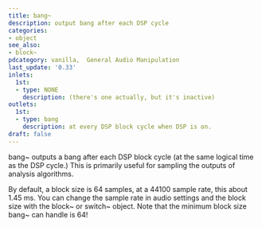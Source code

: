 ```yaml
---
title: bang~
description: output bang after each DSP cycle
categories:
- object
see_also:
- block~
pdcategory: vanilla,  General Audio Manipulation
last_update: '0.33'
inlets:
  1st:
  - type: NONE
    description: (there's one actually, but it's inactive)
outlets:
  1st:
  - type: bang
    description: at every DSP block cycle when DSP is on.
draft: false
---
```

bang~ outputs a bang after each DSP block cycle (at the same logical time as the DSP cycle.) This is primarily useful for sampling the outputs of analysis algorithms.

By default, a block size is 64 samples, at a 44100 sample rate, this about 1.45 ms. You can change the sample rate in audio settings and the block size with the block~ or switch~ object. Note that the minimum block size bang~ can handle is 64!
